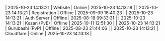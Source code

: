 | 2025-10-23 14:13:21 | Website | Online | 2025-10-23 14:13:18 |
| 2025-10-23 14:13:21 | Registration | Offline | 2025-09-09 16:40:23 |
| 2025-10-23 14:13:21 | Auth Server | Offline | 2025-08-18 09:33:31 |
| 2025-10-23 14:13:21 | Kezan (PvE) | Offline | 2025-10-11 12:51:30 |
| 2025-10-23 14:13:21 | Gurubashi (PvP) | Offline | 2025-08-23 21:44:06 |
| 2025-10-23 14:13:21 | Cloudflare | Online | 2025-10-23 14:13:18 |
